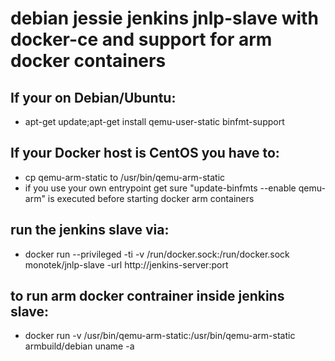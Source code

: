 # debian jessie jenkins jnlp-slave with docker-ce and support for arm docker containers

## If your on Debian/Ubuntu:

* apt-get update;apt-get install qemu-user-static binfmt-support

## If your Docker host is CentOS you have to:

* cp qemu-arm-static to /usr/bin/qemu-arm-static
* if you use your own entrypoint get sure "update-binfmts --enable qemu-arm" is executed before starting docker arm containers

## run the jenkins slave via:

* docker run --privileged -ti -v /run/docker.sock:/run/docker.sock monotek/jnlp-slave -url http://jenkins-server:port <secret> <agent name>

## to run arm docker contrainer inside jenkins slave:

* docker run -v /usr/bin/qemu-arm-static:/usr/bin/qemu-arm-static armbuild/debian uname -a
